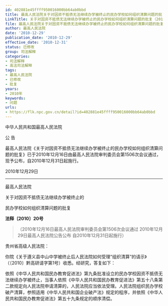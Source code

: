 ```yaml
---
id: 402881e45ffff950016000bb64ab0bbd
title: 最高人民法院关于对因资不抵债无法继续办学被终止的民办学校如何组织清算问题的批复
LinkTitle: 关于对因资不抵债无法继续办学被终止的民办学校如何组织清算问题的批复（2010）
file: 最高人民法院关于对因资不抵债无法继续办学被终止的民办学校如何组织清算问题的批复_20101229_402881e45ffff950016000bb64ab0bbd.docx
author: 最高人民法院
date: '2010-12-29'
publication_date: '2010-12-29'
effective_date: '2010-12-31'
status: 已修改
group: 司法解释
categories:
- 司法解释
- 高法司法解释
tags:
- 最高人民法院
- 已修改
- 批复
years:
- 2010年
keywords:
- 问题
urls:
- https://flk.npc.gov.cn/detail?id=402881e45ffff950016000bb64ab0bbd
---
```


中华人民共和国最高人民法院

公 告

最高人民法院《关于对因资不抵债无法继续办学被终止的民办学校如何组织清算问题的批复》已于2010年12月16日由最高人民法院审判委员会第1506次会议通过，现予公布，自2010年12月31日起施行。

2010年12月29日

---

最高人民法院

关于对因资不抵债无法继续办学被终止的

民办学校如何组织清算问题的批复

**法释〔2010〕20号**

> （2010年12月16日最高人民法院审判委员会第1506次会议通过 2010年12月29日最高人民法院公告公布 自2010年12月31日起施行）

贵州省高级人民法院：

你院《关于遵义县中山中学被终止后人民法院如何受理“组织清算”的请示》（〔2010〕黔高研请字第1号）收悉。经研究，答复如下：

依照《中华人民共和国民办教育促进法》第九条批准设立的民办学校因资不抵债无法继续办学被终止，当事人依照《中华人民共和国民办教育促进法》第五十八条第二款规定向人民法院申请清算的，人民法院应当依法受理。人民法院组织民办学校破产清算，参照适用《中华人民共和国企业破产法》规定的程序，并依照《中华人民共和国民办教育促进法》第五十九条规定的顺序清偿。
